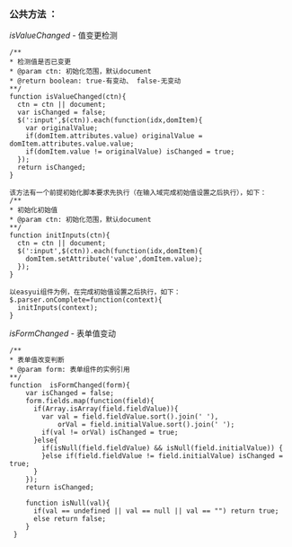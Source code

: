 ### 公共方法 ：

  *isValueChanged* - 值变更检测

    /**
    * 检测值是否已变更
    * @param ctn: 初始化范围，默认document
    * @return boolean: true-有变动、 false-无变动
    **/
    function isValueChanged(ctn){
      ctn = ctn || document;
      var isChanged = false;
      $(':input',$(ctn)).each(function(idx,domItem){
        var originalValue;
        if(domItem.attributes.value) originalValue = domItem.attributes.value.value;
        if(domItem.value != originalValue) isChanged = true;
      });
      return isChanged;
    }

    该方法有一个前提初始化脚本要求先执行（在输入域完成初始值设置之后执行），如下：
    /**
    * 初始化初始值
    * @param ctn: 初始化范围，默认document
    **/
    function initInputs(ctn){
      ctn = ctn || document;
      $(':input',$(ctn)).each(function(idx,domItem){
        domItem.setAttribute('value',domItem.value);
      });
    }

    以easyui组件为例，在完成初始值设置之后执行，如下：
    $.parser.onComplete=function(context){
      initInputs(context);
    }

  *isFormChanged* - 表单值变动

    /**
    * 表单值改变判断
    * @param form: 表单组件的实例引用
    **/
    function  isFormChanged(form){
        var isChanged = false;
        form.fields.map(function(field){
          if(Array.isArray(field.fieldValue)){
            var val = field.fieldValue.sort().join(' '),
                orVal = field.initialValue.sort().join(' ');
            if(val != orVal) isChanged = true;
          }else{
            if(isNull(field.fieldValue) && isNull(field.initialValue)) {
            }else if(field.fieldValue != field.initialValue) isChanged = true;
          }
        });
        return isChanged;

        function isNull(val){
          if(val == undefined || val == null || val == "") return true;
          else return false;
        }
     }
